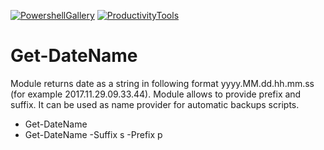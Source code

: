 [![PowershellGallery](http://cdn.productivitytools.tech/Powershell40px.png)](https://www.powershellgallery.com/packages/ProductivityTools.PSGetDateName/)
[![ProductivityTools](http://cdn.productivitytools.tech/Blog40px.png)](http://www.productivitytools.tech/get-datename/)
 
 
 
 # Get-DateName
Module returns date as a string in following format yyyy.MM.dd.hh.mm.ss (for example 2017.11.29.09.33.44). Module allows to provide prefix and suffix. It can be used as name provider for automatic backups scripts.

 - Get-DateName
 - Get-DateName -Suffix s -Prefix p
